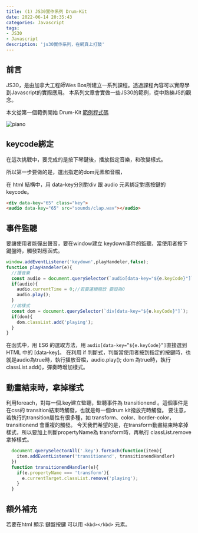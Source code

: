 ```yaml
---
title: (1) JS30實作系列 Drum-Kit
date: 2022-06-14 20:35:43
categories: Javascript
tags: 
- JS30
- Javascript
description: 'js30實作系列，在網頁上打鼓'
---
```


## 前言
JS30，是由加拿大工程師Wes Bos所建立一系列課程。透過課程內容可以實際學到Javascript的實際應用。
本系列文章會實做一些JS30的範例，從中熟練JS的觀念。

本文從第一個範例開始 Drum-Kit [範例程式碼](https://codepen.io/tim-chou/pen/oNEmjKR)

![piano](https://miro.medium.com/max/1400/1*wUokqgRhKPwqMbffW1lZeA.png)

## keycode綁定

在這次挑戰中，要完成的是按下琴鍵後，播放指定音樂，和改變樣式。

所以第一步要做的是，選出指定的dom元素和音檔，

在 html 結構中，用 data-key分別對div 跟 audio 元素綁定對應按鍵的 keycode。

``` html
<div data-key="65" class="key">
<audio data-key="65" src="sounds/clap.wav"></audio>
```

## 事件監聽
要讓使用者能彈出聲音，要在window建立 keydown事件的監聽，當使用者按下鍵盤時，觸發對應函式。

``` javascript
window.addEventListener('keydown',playHandeler,false);
function playHandeler(e){
  //播音樂
  const audio = document.querySelector(`audio[data-key="${e.keyCode}"]`);
  if(audio){
    audio.currentTime = 0;//若要連續撥放 要設為0
    audio.play();
  }
  //改樣式
  const dom = document.querySelector(`div[data-key="${e.keyCode}"]`);
  if(dom){
    dom.classList.add('playing');
  }
}
```

在函式中，用 ES6 的選取方法，用 `audio[data-key=”${e.keyCode}”]`直接選到 HTML 中的 [data-key]。
在利用 if 判斷式，判斷當使用者按到指定的按鍵時，也就是audio為true時，執行播放音檔，audio.play();
dom 為true時，執行classList.add()，彈奏時增加樣式。

## 動畫結束時，拿掉樣式

利用foreach，對每一個.key建立監聽，監聽事件為 transitionend 。這個事件是在css的 transition結束時觸發，也就是每一個drum kit撥放完時觸發。
要注意，若執行的transition屬性有很多種，如 transform、color、border-color，transitionend 會重複的觸發。
今天我們希望的是，在transform動畫結束時拿掉樣式，所以要加上判斷propertyName為 transform時，再執行 classList.remove拿掉樣式。

``` javascript
  document.querySelectorAll('.key').forEach(function(item){
    item.addEventListener('transitionend', transitionendHandler)
  })
  function transitionendHandler(e){
    if(e.propertyName === 'transform'){
      e.currentTarget.classList.remove('playing');
    } 
  }
```

## 額外補充
若要在html 顯示 鍵盤按鍵 可以用 `<kbd></kbd>` 元素。


